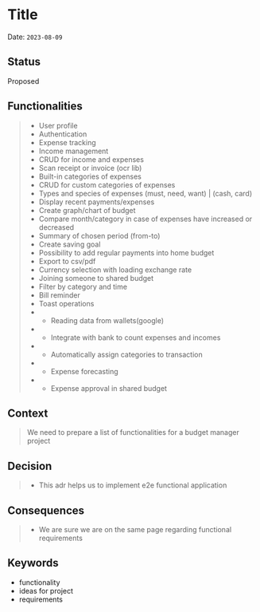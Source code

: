 # Title
Date: `2023-08-09`

## Status
Proposed

## Functionalities
> - User profile
> - Authentication
> - Expense tracking
> - Income management
> - CRUD for income and expenses
> - Scan receipt or invoice (ocr lib)
> - Built-in categories of expenses
> - CRUD for custom categories of expenses
> - Types and species of expenses (must, need, want) | (cash, card)
> - Display recent payments/expenses
> - Create graph/chart of budget
> - Compare month/category in case of expenses have increased or decreased
> - Summary of chosen period (from-to)
> - Create saving goal
> - Possibility to add regular payments into home budget
> - Export to csv/pdf
> - Currency selection with loading exchange rate
> - Joining someone to shared budget
> - Filter by category and time
> - Bill reminder
> - Toast operations
> - * Reading data from wallets(google)
> - * Integrate with bank to count expenses and incomes
> - * Automatically assign categories to transaction
> - * Expense forecasting
> - * Expense approval in shared budget 

## Context
> We need to prepare a list of functionalities for a budget manager project

## Decision
> - This adr helps us to implement e2e functional application

## Consequences
> - We are sure we are on the same page regarding functional requirements

## Keywords
- functionality
- ideas for project
- requirements
